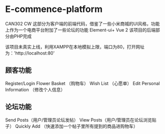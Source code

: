 # E-commence-platform
CAN302 CW
这部分为客户端的前端代码，借鉴了一些小米商城的UI风格，功能上作为一个电商平台附加了一些论坛的功能
Element-ui+ Vue 2
该项目的后端部分由PHP完成

该项目未真实上线，利用XAMPP在本地模拟上限，端口为80，打开网址为：'http://localhost:80'

## 顾客功能
Register/Login
Flower Basket （购物车）
Wish List （心愿单）
Edit Personal Information （修改个人信息）

## 论坛功能
Send Posts（用户/管理员论坛发帖）
View Posts（用户/管理员在论坛浏览贴子）
Quickly Add （快速添加一个帖子里所有提到的商品进购物车）
